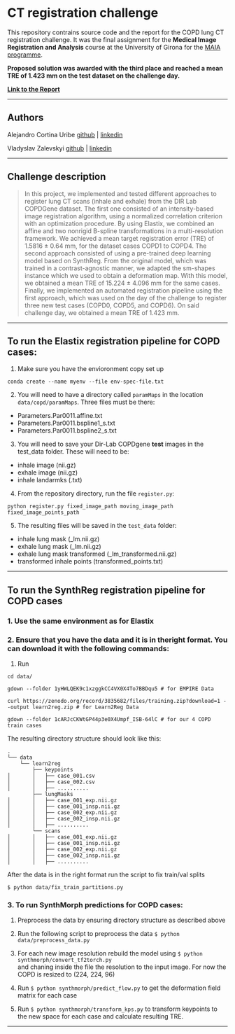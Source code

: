# CT registration challenge
This repository contrains source code and the report for the COPD lung CT registration challenge. It was the final assignment for the **Medical Image Registration and Analysis** course at the University of Girona for the [MAIA programme](https://maiamaster.udg.edu/).

**Proposed solution was awarded with the third place and reached a mean TRE of 1.423 mm on the test dataset on the challenge day.**

[**Link to the Report**](MIRA_final_project.pdf)
___
## Authors
Alejandro Cortina Uribe [github](https://github.com/alexCortinaU) | [linkedin](https://www.linkedin.com/in/acortinau/)

Vladyslav Zalevskyi [github](https://github.com/Vivikar) | [linkedin](https://www.linkedin.com/in/vlad-zalevskyi/)
___
## Challenge description

>In this project, we implemented and tested different approaches to register lung CT scans (inhale and exhale) from the DIR Lab COPDGene dataset. The first one consisted of an intensity-based image registration algorithm, using a normalized correlation criterion with an optimization procedure. By using Elastix, we combined an affine and two nonrigid B-spline transformations in a multi-resolution framework. We achieved a mean target registration error (TRE) of 1.5816 ± 0.64 mm, for the dataset cases COPD1 to COPD4. The second approach consisted of using a pre-trained deep learning model based on SynthReg. From the original model, which was trained in a contrast-agnostic manner, we adapted the sm-shapes instance which we used to obtain a deformation map. With this model, we obtained a mean TRE of 15.224 ± 4.096 mm for the same cases. Finally, we implemented an automated registration pipeline using the first approach, which was used on the day of the challenge to register three new test cases (COPD0, COPD5, and COPD6). On said challenge day, we obtained a mean TRE of 1.423 mm.
___

## To run the Elastix registration pipeline for COPD cases:
1. Make sure you have the envioronment copy set up
```
conda create --name myenv --file env-spec-file.txt
```
2. You will need to have a directory called ```paramMaps``` in the location ```data/copd/paramMaps```. Three files must be there:
- Parameters.Par0011.affine.txt
- Parameters.Par0011.bspline1_s.txt
- Parameters.Par0011.bspline2_s.txt

3. You will need to save your Dir-Lab COPDgene **test** images in the test_data folder. These will need to be:

- inhale image (nii.gz)
- exhale image (nii.gz)
- inhale landarmks (.txt)

4. From the repository directory, run the file ```register.py```:
```
python register.py fixed_image_path moving_image_path fixed_image_points_path
```
5. The resulting files will be saved in the ```test_data``` folder:
- inhale lung mask (_lm.nii.gz)
- exhale lung mask (_lm.nii.gz)
- exhale lung mask transformed (_lm_transformed.nii.gz)
- transformed inhale points (transformed_points.txt)
___
## To run the SynthReg registration pipeline for COPD cases
### 1. Use the same environment as for Elastix

### 2. Ensure that you have the data and it is in theright format. You can download it with the following commands:

1. Run 
```
cd data/

gdown --folder 1yHWLQEK9c1xzggkCC4VX0X4To7BBDqu5 # for EMPIRE Data

curl https://zenodo.org/record/3835682/files/training.zip?download=1 --output learn2reg.zip # for Learn2Reg Data

gdown --folder 1cARJcCKWtGP44p3e0X4Umpf_ISB-64lC # for our 4 COPD train cases
```

The resulting directory structure should look like this:

```
.
└── data
    └── learn2reg
        ├── keypoints
│       │   ├── case_001.csv
│       │   ├── case_002.csv
│       │   ├── ..........
        ├── lungMasks
│       │   ├── case_001_exp.nii.gz
│       │   ├── case_001_insp.nii.gz
│       │   ├── case_002_exp.nii.gz
│       │   ├── case_002_insp.nii.gz
│       │   ├── ..........
        └── scans
│       │   ├── case_001_exp.nii.gz
│       │   ├── case_001_insp.nii.gz
│       │   ├── case_002_exp.nii.gz
│       │   ├── case_002_insp.nii.gz
│       │   ├── ..........
```
After the data is in the right format run the script to fix train/val splits
```
$ python data/fix_train_partitions.py
```

### 3. To run SynthMorph predictions for COPD cases:
1. Preprocess the data by ensuring directory structure as described above

2. Run the following script to preprocess the data
```$ python data/preprocess_data.py```

3. For each new image resolution rebuild the model using
```$ python synthmorph/convert_tf2torch.py```  
and chaning inside the file the resolution to the input image. For now the COPD is resized to (224, 224, 96)
4. Run ```$ python synthmorph/predict_flow.py``` to get the deformation field matrix for each case
5. Run ```$ python synthmorph/transform_kps.py``` to transform keypoints to the new space for each case and calculate resulting TRE.

___